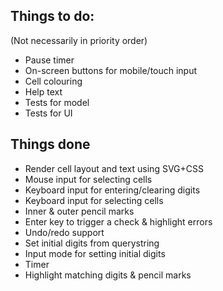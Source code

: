 ## Things to do:
(Not necessarily in priority order)

* Pause timer
* On-screen buttons for mobile/touch input
* Cell colouring
* Help text
* Tests for model
* Tests for UI

## Things done
* Render cell layout and text using SVG+CSS
* Mouse input for selecting cells
* Keyboard input for entering/clearing digits
* Keyboard input for selecting cells
* Inner & outer pencil marks
* Enter key to trigger a check & highlight errors
* Undo/redo support
* Set initial digits from querystring
* Input mode for setting initial digits
* Timer
* Highlight matching digits & pencil marks
